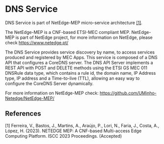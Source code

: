 # DNS Service

DNS Service is part of NetEdge-MEP micro-service architecture [[1]](#1).

The NetEdge-MEP is a CNF-based ETSI-MEC compliant MEP. NetEdge-MEP is part of NetEdge project, for more information on NetEdge, please check https://www.netedge.pt/

The DNS Service provides service discovery by name, to access services produced and registered by MEC Apps. This service is composed of a DNS API that configures a CoreDNS server. The DNS API Server implements a REST API with POST and DELETE methods using the ETSI GS MEC 011 DNSRule data type, which contains a rule id, the domain name, IP Address type, IP address and a Time-to-live (TTL), allowing an easy way to configure the CoreDNS Server dynamically.

For more information on NetEdge-MEP check: https://github.com/UMinho-Netedge/NetEdge-MEP/

## References
<a id="1">[1]</a>
Ferreira, V., Bastos, J., Martins, A., Araújo, P., Lori, N., Faria, J., Costa, A., López, H. (2023).
NETEDGE MEP: A CNF-based Multi-access Edge Computing Platform. 
ISCC 2023 Proceedings. (Accepted)